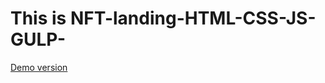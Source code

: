  # This is NFT-landing-HTML-CSS-JS-GULP-

[Demo version](https://sidardzmitry.github.io/NFT-landing-HTML-CSS-JS-GULP-/)
